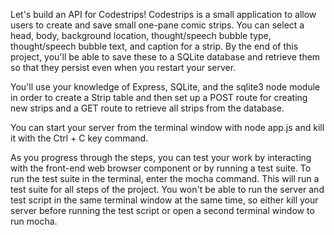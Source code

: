 Let's build an API for Codestrips! Codestrips is a small application to allow users to create and save small one-pane comic strips. You can select a head, body, background location, thought/speech bubble type, thought/speech bubble text, and caption for a strip. By the end of this project, you'll be able to save these to a SQLite database and retrieve them so that they persist even when you restart your server.

You'll use your knowledge of Express, SQLite, and the sqlite3 node module in order to create a Strip table and then set up a POST route for creating new strips and a GET route to retrieve all strips from the database.

You can start your server from the terminal window with node app.js and kill it with the Ctrl + C key command.

As you progress through the steps, you can test your work by interacting with the front-end web browser component or by running a test suite. To run the test suite in the terminal, enter the mocha command. This will run a test suite for all steps of the project. You won't be able to run the server and test script in the same terminal window at the same time, so either kill your server before running the test script or open a second terminal window to run mocha.
